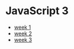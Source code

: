 # JavaScript 3

- [week 1](./legacy-js3-week1.md)
- [week 2](./legacy-js3-week2.md)
- [week 3](./legacy-js3-week3.md)
